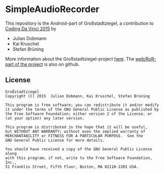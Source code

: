 # SimpleAudioRecorder

This repository is the Android-part of Großstadtziegel, a contribution to [Coding Da Vinci 2015](http://codingdavinci.de) by

  * Julian Dobmann
  * Kai Kruschel
  * Stefan Brüning

More information about the Großstadtziegel-project [here](http://elab-kh-berlin.de/courses/cod1ng_dav1nc1/?cat=11).
The [web/RoR-part of the project](https://github.com/juffel/StoriesBackend) is also on github.


## License

    Großstadtziegel
    Copyright (C) 2015  Julian Dobmann, Kai Kruschel, Stefan Brüning

    This program is free software; you can redistribute it and/or modify
    it under the terms of the GNU General Public License as published by
    the Free Software Foundation; either version 2 of the License, or
    (at your option) any later version.

    This program is distributed in the hope that it will be useful,
    but WITHOUT ANY WARRANTY; without even the implied warranty of
    MERCHANTABILITY or FITNESS FOR A PARTICULAR PURPOSE.  See the
    GNU General Public License for more details.

    You should have received a copy of the GNU General Public License along
    with this program; if not, write to the Free Software Foundation, Inc.,
    51 Franklin Street, Fifth Floor, Boston, MA 02110-1301 USA.